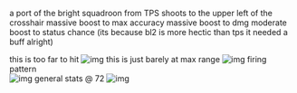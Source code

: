 a port of the bright squadroon from TPS
			shoots to the upper left of the crosshair
			massive boost to max accuracy
			massive boost to dmg
			moderate boost to status chance (its because bl2 is more hectic than tps it needed a buff alright)

this is too far to hit
![img](https://i.imgur.com/qNxGW2F.jpg)	
this is just barely at max range
![img](https://i.imgur.com/5Wzdu3d.jpg)
firing pattern	
![img](https://i.imgur.com/oZnsEad.jpg)
general stats @ 72
![img](https://i.imgur.com/5LDH2xh.jpg)

